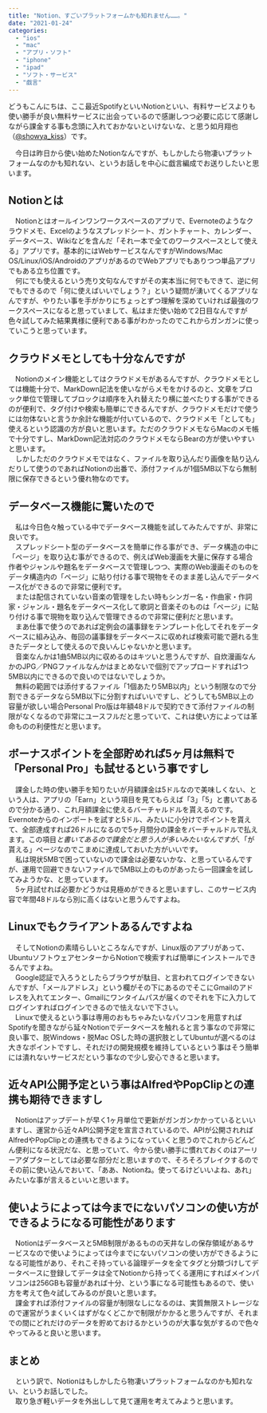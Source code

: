 ```yaml
---
title: "Notion、すごいプラットフォームかも知れません……。"
date: "2021-01-24"
categories: 
  - "ios"
  - "mac"
  - "アプリ・ソフト"
  - "iphone"
  - "ipad"
  - "ソフト・サービス"
  - "戯言"
---
```


どうもこんにちは、ここ最近SpotifyといいNotionといい、有料サービスよりも使い勝手が良い無料サービスに出会っているので感謝しつつ必要に応じて感謝しながら課金する事も念頭に入れておかないといけないな、と思う如月翔也（[@showya\_kiss](http://twitter.com/showya_kiss)）です。  
  
　今日は昨日から使い始めたNotionなんですが、もしかしたら物凄いプラットフォームなのかも知れない、というお話しを中心に戯言編成でお送りしたいと思います。

## Notionとは

　Notionとはオールインワンワークスペースのアプリで、Evernoteのようなクラウドメモ、Excelのようなスプレッドシート、ガントチャート、カレンダー、データベース、Wikiなどを含んだ「それ一本で全てのワークスペースとして使える」アプリです。基本的にはWebサービスなんですがWindows/Mac OS/Linux/iOS/AndroidのアプリがあるのでWebアプリでもありつつ単品アプリでもある立ち位置です。  
　何にでも使えるという売り文句なんですがその実本当に何でもできて、逆に何でもできるので「何に使えばいいでしょう？」という疑問が湧いてくるアプリなんですが、やりたい事を手がかりにちょっとずつ理解を深めていければ最強のワークスペースになると思っていまして、私はまだ使い始めて2日目なんですが色々試してみた結果異様に便利である事がわかったのでこれからガンガンに使っていこうと思っています。  

## クラウドメモとしても十分なんですが

　Notionのメイン機能としてはクラウドメモがあるんですが、クラウドメモとしては機能十分で、MarkDown記法を使いながらメモをかけるのと、文章をブロック単位で管理してブロックは順序を入れ替えたり横に並べたりする事ができるのが便利で、タグ付けや検索も簡単にできるんですが、クラウドメモだけで使うには勿体ないと言うか余計な機能が付いているので、クラウドメモ「としても」使えるという認識の方が良いと思います。ただのクラウドメモならMacのメモ帳で十分ですし、MarkDown記法対応のクラウドメモならBearの方が使いやすいと思います。  
　しかしただのクラウドメモではなく、ファイルを取り込んだり画像を貼り込んだりして使うのであればNotionの出番で、添付ファイルが1個5MB以下なら無制限に保存できるという優れ物なのです。  

## データベース機能に驚いたので

　私は今日色々触っている中でデータベース機能を試してみたんですが、非常に良いです。  
　スプレッドシート型のデータベースを簡単に作る事ができ、データ構造の中に「ページ」を取り込む事ができるので、例えばWeb漫画を大量に保存する場合作者やジャンルや題名をデータベースで管理しつつ、実際のWeb漫画そのものをデータ構造内の「ページ」に貼り付ける事で現物をそのまま差し込んでデータベース化ができるので非常に便利です。  
　または配信されていない音楽の管理をしたい時もシンガー名・作曲家・作詞家・ジャンル・題名をデータベース化して歌詞と音楽そのものは「ページ」に貼り付ける事で現物を取り込んで管理できるので非常に便利だと思います。  
　まあ仕事で使うのであれば定例会の議事録をテンプレート化してそれをデータベースに組み込み、毎回の議事録をデータベースに収めれば検索可能で遡れる生きたデータとして使えるので良いんじゃないかと思います。  
　音楽なんかは1曲5MB以内に収めるのはキツいと思うんですが、自炊漫画なんかのJPG／PNGファイルなんかはまとめないで個別でアップロードすれば1つ5MB以内にできるので良いのではないでしょうか。  
　無料の範囲では添付するファイル「1個あたり5MB以内」という制限なので分割できるデータなら5MB以下に分割すればいいですし、どうしても5MB以上の容量が欲しい場合Personal Pro版は年額48ドルで契約できて添付ファイルの制限がなくなるので非常にユースフルだと思っていて、これは使い方によっては革命ものの利便性だと思います。  

## ボーナスポイントを全部貯めれば5ヶ月は無料で「Personal Pro」も試せるという事ですし

　課金した時の使い勝手を知りたいが月額課金は5ドルなので美味しくない、という人は、アプリの「Earn」という項目を見てもらえば「$3」「$5」と書いてあるので分かる通り、これ月額課金に使えるバーチャルドルを貰えるのです。Evernoteからのインポートを試すと5ドル、みたいに小分けでポイントを貰えて、全部達成すれば26ドルになるので5ヶ月間分の課金をバーチャルドルで払えます。この項目$と書いてあるので課金だと思う人が多いみたいなんですが、「$が貰える」ページなのでこまめに達成しておいた方がいいです。  
　私は現状5MBで困っていないので課金は必要ないかな、と思っているんですが、運用で回避できないファイルで5MB以上のものがあったら一回課金を試してみようかな、と思っています。  
　5ヶ月試せれば必要かどうかは見極めができると思いますし、このサービス内容で年間48ドルなら別に高くはないと思うんですよね。  

## Linuxでもクライアントあるんですよね

　そしてNotionの素晴らしいところなんですが、Linux版のアプリがあって、UbuntuソフトウェアセンターからNotionで検索すれば簡単にインストールできるんですよね。  
　Google認証で入ろうとしたらブラウザが駄目、と言われてログインできないんですが、「メールアドレス」という欄がその下にあるのでそこにGmailのアドレスを入れてエンター、Gmailにワンタイムパスが届くのでそれを下に入力してログインすればログインできるので怯えないで下さい。  
　Linuxで使えるという事は専用のおもちゃみたいなパソコンを用意すればSpotifyを聞きながら延々Notionでデータベースを触れると言う事なので非常に良い事で、脱Windows・脱Mac OSした時の選択肢としてUbuntuが選べるのは大きなポイントですし、それだけの開発規模を維持しているという事はそう簡単には潰れないサービスだという事なので少し安心できると思います。  

## 近々API公開予定という事はAlfredやPopClipとの連携も期待できますし

　Notionはアップデートが早く1ヶ月単位で更新がガンガンかかっているといいますし、運営から近々API公開予定を宣言されているので、APIが公開されればAlfredやPopClipとの連携もできるようになっていくと思うのでこれからどんどん便利になる状況だな、と思っていて、今から使い勝手に慣れておくのはアーリーアダプターとしては必要な部分だと思いますので、そろそろブレイクするのでその前に使い込んでおいて、「ああ、Notionね。使ってるけどいいよね、あれ」みたいな事が言えるといいと思います。  

## 使いようによっては今までにないパソコンの使い方ができるようになる可能性があります

　Notionはデータベースと5MB制限があるものの天井なしの保存領域があるサービスなので使いようによっては今までにないパソコンの使い方ができるようになる可能性があり、それこそ持っている論理データを全てタグと分類づけしてデータベースに登録してデータは全てNotionから持ってくる運用にすればメインパソコンは256GBも容量があれば十分、という事になる可能性もあるので、使い方を考えて色々試してみるのが良いと思います。  
　課金すれば添付ファイルの容量が制限なしになるのは、実質無限ストレージなので運営がうまくいくはずがなくどこかで制限がかかると思うんですが、それまでの間にどれだけのデータを貯めておけるかというのが大事な気がするので色々やってみると良いと思います。  

## まとめ

　という訳で、Notionはもしかしたら物凄いプラットフォームなのかも知れない、というお話しでした。  
　取り急ぎ軽いデータを外出しして見て運用を考えてみようと思います。

